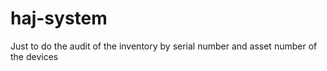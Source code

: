 # haj-system
Just to do the audit of the inventory by serial number and asset number of the devices 
